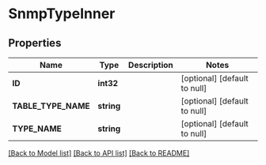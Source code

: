 # SnmpTypeInner

## Properties
Name | Type | Description | Notes
------------ | ------------- | ------------- | -------------
**ID** | **int32** |  | [optional] [default to null]
**TABLE_TYPE_NAME** | **string** |  | [optional] [default to null]
**TYPE_NAME** | **string** |  | [optional] [default to null]

[[Back to Model list]](../README.md#documentation-for-models) [[Back to API list]](../README.md#documentation-for-api-endpoints) [[Back to README]](../README.md)

